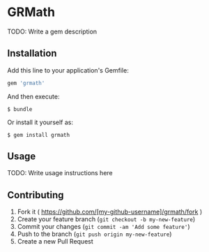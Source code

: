 # GRMath

TODO: Write a gem description

## Installation

Add this line to your application's Gemfile:

```ruby
gem 'grmath'
```

And then execute:

    $ bundle

Or install it yourself as:

    $ gem install grmath

## Usage

TODO: Write usage instructions here

## Contributing

1. Fork it ( https://github.com/[my-github-username]/grmath/fork )
2. Create your feature branch (`git checkout -b my-new-feature`)
3. Commit your changes (`git commit -am 'Add some feature'`)
4. Push to the branch (`git push origin my-new-feature`)
5. Create a new Pull Request
